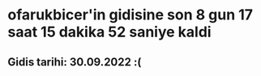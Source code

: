 # ofarukbicer'in gidisine son 8 gun 17 saat 15 dakika 52 saniye kaldi

## Gidis tarihi: 30.09.2022 :(